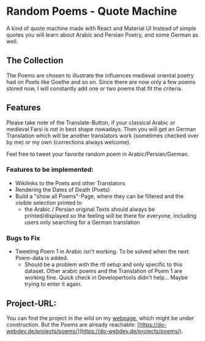 # Random Poems - Quote Machine
A kind of quote machine made with React and Material UI
Instead of simple quotes you will learn about Arabic and Persian Poetry, and some German as well.

## The Collection
The Poems are chosen to illustrate the influences medieval oriental poetry had on Poets like Goethe and so on. Since there are now only a few poems stored now, I will constantly add one or two poems that fit the criteria. 


## Features
Please take note of the Translate-Button, if your classical Arabic or medieval Farsi is not in best shape nowadays. Then you will get an German Translation which will be another translators work (sometimes checked over by me) or my own (corrections always welcome). 

Feel free to tweet your favorite random poem in Arabic/Persian/German. 

### Features to be implemented:
- Wikilinks to the Poets and other Translators
- Rendering the Dates of Death (Poets)
- Build a "show all Poems"-Page, where they can be filtered and the visible selection printed to
    - the Arabic / Persian original Texts should always be printed/displayed so the feeling will be there for everyone, including users only searching for a German translation  


### Bugs to Fix
- Tweeting Poem 1 in Arabic isn't working. To be solved when the next Poem-data is added.
    - Should be a problem with the rtl setup and only specific to this dataset. Other arabic poems and the Translation of Poem 1 are working fine. Quick check in Developertools didn't help... Maybe trying to enter it again.

## Project-URL:
You can find the project in the wild on my [webpage](https://do-webdev.de/), which might be under construction. 
But the Poems are already reachable: [https://do-webdev.de/projects/poems/](https://do-webdev.de/projects/poems/).

